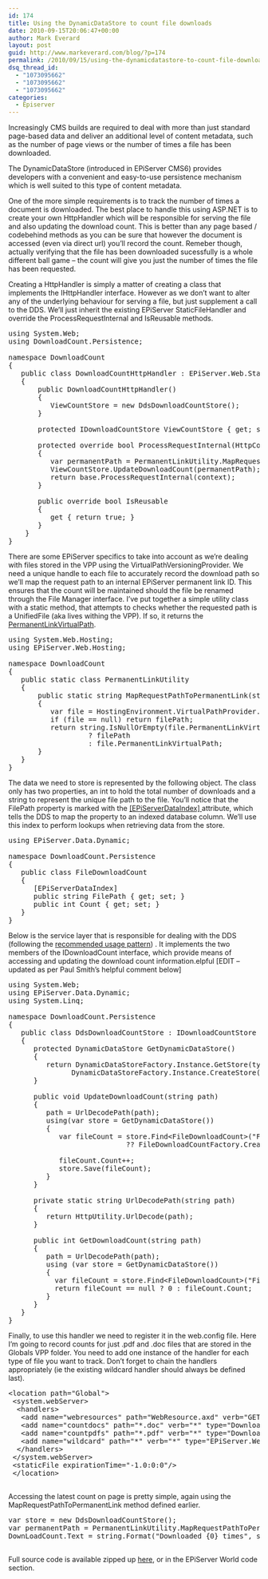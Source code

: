 ```yaml
---
id: 174
title: Using the DynamicDataStore to count file downloads
date: 2010-09-15T20:06:47+00:00
author: Mark Everard
layout: post
guid: http://www.markeverard.com/blog/?p=174
permalink: /2010/09/15/using-the-dynamicdatastore-to-count-file-downloads/
dsq_thread_id:
  - "1073095662"
  - "1073095662"
  - "1073095662"
categories:
  - Episerver
---
```

Increasingly CMS builds are required to deal with more than just standard page-based data and deliver an additional level of content metadata, such as the number of page views or the number of times a file has been downloaded.

The DynamicDataStore (introduced in EPiServer CMS6) provides developers with a convenient and easy-to-use persistence mechanism which is well suited to this type of content metadata.

One of the more simple requirements is to track the number of times a document is downloaded. The best place to handle this using ASP.NET is to create your own HttpHandler which will be responsible for serving the file and also updating the download count. This is better than any page based / codebehind methods as you can be sure that however the document is accessed (even via direct url) you&#8217;ll record the count. Remeber though, actually verifying that the file has been downloaded sucessfully is a whole different ball game &#8211; the count will give you just the number of times the file has been requested.

Creating a HttpHandler is simply a matter of creating a class that implements the IHttpHandler interface. However as we don&#8217;t want to alter any of the underlying behaviour for serving a file, but just supplement a call to the DDS. We&#8217;ll just inherit the existing EPiServer StaticFileHandler and override the ProcessRequestInternal and IsReusable methods.

<pre class="brush: csharp; title: ; notranslate" title="">using System.Web;
using DownloadCount.Persistence;

namespace DownloadCount
{
   public class DownloadCountHttpHandler : EPiServer.Web.StaticFileHandler
   {
       public DownloadCountHttpHandler()
       {
          ViewCountStore = new DdsDownloadCountStore();
       }

       protected IDownloadCountStore ViewCountStore { get; set; }

       protected override bool ProcessRequestInternal(HttpContext context)
       {
          var permanentPath = PermanentLinkUtility.MapRequestPathToPermanentLink(context.Request.FilePath);
          ViewCountStore.UpdateDownloadCount(permanentPath);
          return base.ProcessRequestInternal(context);
       }

       public override bool IsReusable
       {
          get { return true; }
       }
    }
}
</pre>

There are some EPiServer specifics to take into account as we&#8217;re dealing with files stored in the VPP using the VirtualPathVersioningProvider. We need a unique handle to each file to accurately record the download path so we&#8217;ll map the request path to an internal EPiServer permanent link ID. This ensures that the count will be maintained should the file be renamed through the File Manager interface. I&#8217;ve put together a simple utility class with a static method, that attempts to checks whether the requested path is a UnifiedFile (aka lives withing the VPP). If so, it returns the <a title="EPiServer permanent links" href="http://sdk.episerver.com/library/CMS6/Developers%20Guide/Advanced%20Features/UrlRewrite/Permanent%20Links.htm" target="_blank">PermanentLinkVirtualPath</a>.

<pre class="brush: csharp; title: ; notranslate" title="">using System.Web.Hosting;
using EPiServer.Web.Hosting;

namespace DownloadCount
{
   public static class PermanentLinkUtility
   {
       public static string MapRequestPathToPermanentLink(string filePath)
       {
          var file = HostingEnvironment.VirtualPathProvider.GetFile(filePath) as UnifiedFile;
          if (file == null) return filePath;
          return string.IsNullOrEmpty(file.PermanentLinkVirtualPath)
                   ? filePath
                   : file.PermanentLinkVirtualPath;
       }
   }
}
</pre>

The data we need to store is represented by the following object. The class only has two properties, an int to hold the total number of downloads and a string to represent the unique file path to the file. You&#8217;ll notice that the FilePath property is marked with the <a title="EPiServerDataIndex attribute" href="http://world.episerver.com/Blogs/Paul-Smith/Dates1/2009/11/Changes-in-Dynamic-Data-Store/" target="_blank">[EPiServerDataIndex] </a>attribute, which tells the DDS to map the property to an indexed database column. We&#8217;ll use this index to perform lookups when retrieving data from the store.

<pre class="brush: csharp; title: ; notranslate" title="">using EPiServer.Data.Dynamic;

namespace DownloadCount.Persistence
{
   public class FileDownloadCount
   {
      [EPiServerDataIndex]
      public string FilePath { get; set; }
      public int Count { get; set; }
   }
}
</pre>

Below is the service layer that is responsible for dealing with the DDS (following the <a title="Using a DynamicDataStore instance correctly" href="http://world.episerver.com/Blogs/Paul-Smith/Dates1/2010/1/Using-a-DynamicDataStore-instance-correctly/" target="_blank">recommended usage pattern</a>) . It implements the two members of the IDownloadCount interface, which provide means of accessing and updating the download count information.elpful [EDIT &#8211; updated as per Paul Smith&#8217;s helpful comment below] 

<pre class="brush: csharp; title: ; notranslate" title="">using System.Web;
using EPiServer.Data.Dynamic;
using System.Linq;

namespace DownloadCount.Persistence
{
   public class DdsDownloadCountStore : IDownloadCountStore
   {
      protected DynamicDataStore GetDynamicDataStore()
      {
         return DynamicDataStoreFactory.Instance.GetStore(typeof(FileDownloadCount)) ??
               DynamicDataStoreFactory.Instance.CreateStore(typeof(FileDownloadCount));
      }

      public void UpdateDownloadCount(string path)
      {
         path = UrlDecodePath(path);
         using(var store = GetDynamicDataStore())
         {
            var fileCount = store.Find&lt;FileDownloadCount&gt;("FilePath", path).FirstOrDefault()
                            ?? FileDownloadCountFactory.Create(path);

            fileCount.Count++;
            store.Save(fileCount);
         }
      }

      private static string UrlDecodePath(string path)
      {
         return HttpUtility.UrlDecode(path);
      }

      public int GetDownloadCount(string path)
      {
         path = UrlDecodePath(path);
         using (var store = GetDynamicDataStore())
         {
           var fileCount = store.Find&lt;FileDownloadCount&gt;("FilePath", path).FirstOrDefault();
           return fileCount == null ? 0 : fileCount.Count;
         }
      }
   }
}
</pre>

Finally, to use this handler we need to register it in the web.config file. Here I&#8217;m going to record counts for just .pdf and .doc files that are stored in the Globals VPP folder. You need to add one instance of the handler for each type of file you want to track. Don&#8217;t forget to chain the handlers appropriately (ie the existing wildcard handler should always be defined last).

<pre class="brush: xml; title: ; notranslate" title="">&lt;location path="Global"&gt;
 &lt;system.webServer&gt;
  &lt;handlers&gt;
   &lt;add name="webresources" path="WebResource.axd" verb="GET" type="System.Web.Handlers.AssemblyResourceLoader"/&gt;
   &lt;add name="countdocs" path="*.doc" verb="*" type="DownloadCount.DownloadCountHttpHandler, DownloadCount"/&gt;
   &lt;add name="countpdfs" path="*.pdf" verb="*" type="DownloadCount.DownloadCountHttpHandler, DownloadCount"/&gt;
   &lt;add name="wildcard" path="*" verb="*" type="EPiServer.Web.StaticFileHandler, EPiServer"/&gt;
  &lt;/handlers&gt;
 &lt;/system.webServer&gt;
 &lt;staticFile expirationTime="-1.0:0:0"/&gt;
 &lt;/location&gt;

</pre>

Accessing the latest count on page is pretty simple, again using the MapRequestPathToPermanentLink method defined earlier.

<pre class="brush: csharp; title: ; notranslate" title="">var store = new DdsDownloadCountStore();
var permanentPath = PermanentLinkUtility.MapRequestPathToPermanentLink(FilePath);
DownLoadCount.Text = string.Format("Downloaded {0} times", store.GetDownloadCount(permanentPath));

</pre>

Full source code is available zipped up <a title="DownloadCount source code" href="/assets/uploads/2010/09/FortuneCookie.DownloadCount.zip" target="_self">here</a>, or in the EPiServer World code section.
